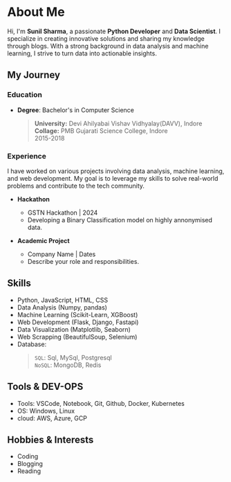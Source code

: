 # About Me

Hi, I'm **Sunil Sharma**, a passionate **Python Developer** and **Data Scientist**. I specialize in creating innovative solutions and sharing my knowledge through blogs. With a strong background in data analysis and machine learning, I strive to turn data into actionable insights.

## My Journey

<!-- A brief narrative of your professional and educational journey. -->

### Education

- **Degree**: Bachelor's in Computer Science
    > **University:** Devi Ahilyabai Vishav Vidhyalay(DAVV), Indore\
    > **Collage:** PMB Gujarati Science College, Indore\
    > 2015-2018

### Experience

I have worked on various projects involving data analysis, machine learning, and web development. My goal is to leverage my skills to solve real-world problems and contribute to the tech community.

- **Hackathon**
    - GSTN Hackathon | 2024
    - Developing a Binary Classification model on highly annonymised data.

- **Academic Project**
    - Company Name | Dates
    - Describe your role and responsibilities.

## Skills
<!-- A more detailed list of your skills, potentially with more context or examples. -->
- Python, JavaScript, HTML, CSS
- Data Analysis (Numpy, pandas)
- Machine Learning (Scikit-Learn, XGBoost)
- Web Development (Flask, Django, Fastapi)
- Data Visualization (Matplotlib, Seaborn)
- Web Scrapping (BeautifulSoup, Selenium)
- Database:
    > `SQL`: Sql, MySql, Postgresql\
    > `NoSQL`: MongoDB, Redis

## Tools & DEV-OPS

- Tools: VSCode, Notebook, Git, Github, Docker, Kubernetes
- OS: Windows, Linux
- cloud: AWS, Azure, GCP

## Hobbies & Interests
<!-- Optional: Include any personal interests or hobbies that help showcase your personality. -->
- Coding
- Blogging
- Reading
